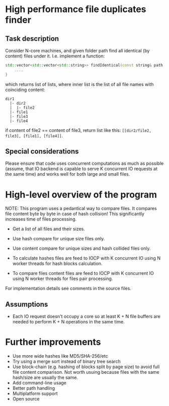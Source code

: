 # High performance file duplicates finder

## Task description

Consider N-core machines, and given folder path find all identical (by content) files under it.
I.e. implement a function:
```c++
std::vector<std::vector<std::string>> findIdentical(const string& path) {
    ....
}
```
which returns list of lists, where inner list is the list of all file names with coinciding content:
```
dir1
  |- dir2
  |  |- file2
  |- file1
  |- file3
  |- file4
```
if content of file2 == content of file3, return list like this: `[[dir2/file2, file3], [file1], [file4]]`.

## Special considerations

Please ensure that code uses concurrent computations as much as possible (assume, that IO backend is capable to serve K concurrent IO requests at the same time)
and works well for both large and small files.


# High-level overview of the program

NOTE: This program uses a pedantical way to compare files. It compares file content byte by byte in case of hash collision! This significantly increases time of files processing.

* Get a list of all files and their sizes.
* Use hash compare for unique size files only.
* Use content compare for unique sizes and hash collided files only.

* To calculate hashes files are feed to IOCP with K concurrent IO using N worker threads for hash blocks calculation.
* To compare files content files are feed to IOCP with K concurrent IO using N worker threads for files pair processing.

For implementation details see comments in the source files.

## Assumptions
* Each IO request doesn't occupy a core so at least K + N file buffers are needed to perform K + N operations in the same time.

# Further improvements
* Use more wide hashes like MD5/SHA-256/etc
* Try using a merge sort instead of binary tree search
* Use block-chain (e.g. hashing of blocks split by page size) to avoid full file content comparison. Not worth usuing because files with the same hash/size are usually the same.
* Add command-line usage
* Better path handling
* Multiplatform support
* Open source